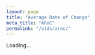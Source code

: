 ```yaml
---
layout: page
title: "Average Rate of Change"
meta_title: "ARoC"
permalink: "/vids/aroc/"
---
```



<html>
<head>
<script>

function setCookie(cname,cvalue,exdays) {
    var d = new Date();
    d.setTime(d.getTime() + (exdays*24*60*60*1000));
    var expires = "expires=" + d.toGMTString();
    document.cookie = cname + "=" + cvalue + ";" + expires + ";path=/";
}

function getCookie(cname) {
    var name = cname + "=";
    var decodedCookie = decodeURIComponent(document.cookie);
    var ca = decodedCookie.split(';');
    for(var i = 0; i < ca.length; i++) {
        var c = ca[i];
        while (c.charAt(0) == ' ') {
            c = c.substring(1);
        }
        if (c.indexOf(name) == 0) {
            return c.substring(name.length, c.length);
        }
    }
    return "";
}

function checkCookie() {
    var vidchoice=getCookie("aroc");
    if (vidchoice==1){window.location.href = "https://ximera.osu.edu/fall18calcvids/o/aroc/name";}
    else if (vidchoice==2){window.location.href = "https://ximera.osu.edu/fall18calcvids/q/aroc/name";}
    else if (vidchoice==3){window.location.href = "https://ximera.osu.edu/fall18calcvids/v/aroc/name";}
    else if (vidchoice==4){window.location.href = "https://ximera.osu.edu/fall18calcvids/c/aroc/name";}
    else {
      var forwardchoice=Math.random();
      if (forwardchoice <= 0.25 ){
        setCookie("aroc", 1, 365);
        checkCookie();
        }
      else if (forwardchoice <= 0.5 ){
        setCookie("aroc", 2, 365);
        checkCookie();
        }
      else if (forwardchoice <= 0.75 ){
        setCookie("aroc", 3, 365);
        checkCookie();
        }
      else {
        setCookie("aroc", 4, 365);
        checkCookie();
        }
      }
}


</script>
</head>
<body onload="checkCookie()">
Loading...
</body>
</html>

